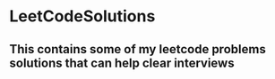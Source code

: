 # LeetCodeSolutions

## This contains some of my leetcode problems solutions that can help clear interviews 
